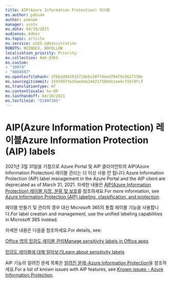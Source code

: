 ```yaml
---
title: AIP(Azure Information Protection) 레이블
ms.author: pebuam
author: pebaum
manager: scotv
ms.date: 04/19/2021
audience: Admin
ms.topic: article
ms.service: o365-administration
ROBOTS: NOINDEX, NOFOLLOW
localization_priority: Priority
ms.collection: Adm_O365
ms.custom:
- "10974"
- "9004597"
ms.openlocfilehash: 2fb63d941935710ebc20f74bed70479c5627130e
ms.sourcegitcommit: 1597d973e16aebda24421f18b911ea4c7197dfc3
ms.translationtype: HT
ms.contentlocale: ko-KR
ms.lasthandoff: 04/20/2021
ms.locfileid: "51897345"
---
```

# <a name="azure-information-protection-aip-labels"></a><span data-ttu-id="f9310-102">AIP(Azure Information Protection) 레이블</span><span class="sxs-lookup"><span data-stu-id="f9310-102">Azure Information Protection (AIP) labels</span></span>

<span data-ttu-id="f9310-103">2021년 3월 31일을 기점으로 Azure Portal 및 AIP 클라이언트의 AIP(Azure Information Protection) 레이블 관리는 더 이상 사용 안 됩니다.</span><span class="sxs-lookup"><span data-stu-id="f9310-103">Azure Information Protection (AIP) label management in the Azure Portal and the AIP client are deprecated as of March 31, 2021.</span></span> <span data-ttu-id="f9310-104">자세한 내용은 [AIP(Azure Information Protection) 레이블 지정, 분류 및 보호](https://docs.microsoft.com/azure/information-protection/aip-classification-and-protection)를 참조하세요.</span><span class="sxs-lookup"><span data-stu-id="f9310-104">For more information, see [Azure Information Protection (AIP) labeling, classification, and protection](https://docs.microsoft.com/azure/information-protection/aip-classification-and-protection).</span></span>

<span data-ttu-id="f9310-105">레이블 만들기 및 관리의 경우 대신 Microsoft 365의 통합 레이블 기능을 사용합니다.</span><span class="sxs-lookup"><span data-stu-id="f9310-105">For label creation and management, use the unified labeling capabilities in Microsoft 365 instead.</span></span> 

<span data-ttu-id="f9310-106">자세한 내용은 다음을 참조하세요.</span><span class="sxs-lookup"><span data-stu-id="f9310-106">For details, see:</span></span>

[<span data-ttu-id="f9310-107">Office 앱의 민감도 레이블 관리</span><span class="sxs-lookup"><span data-stu-id="f9310-107">Manage sensitivity labels in Office apps</span></span>](https://docs.microsoft.com/microsoft-365/compliance/sensitivity-labels-office-apps)

[<span data-ttu-id="f9310-108">민감도 레이블에 대해 알아보기</span><span class="sxs-lookup"><span data-stu-id="f9310-108">Learn about sensitivity labels</span></span>](https://docs.microsoft.com/microsoft-365/compliance/sensitivity-labels)

<span data-ttu-id="f9310-109">AIP 기능의 알려진 문제 목록은 [알려진 문제-Azure Information Protection](https://docs.microsoft.com/azure/information-protection/known-issues)을 참조하세요.</span><span class="sxs-lookup"><span data-stu-id="f9310-109">For a list of known issues with AIP features, see [Known issues - Azure Information Protection](https://docs.microsoft.com/azure/information-protection/known-issues).</span></span>